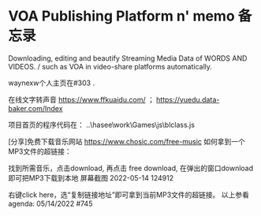 # VOA Publishing Platform n' memo 备忘录

Downloading, editing and beautify Streaming Media Data of WORDS AND VIDEOS. / such as VOA in video-share platforms automatically.

waynexw个人主页在#303 .

在线文字转声音 https://www.ffkuaidu.com/ ； https://yuedu.data-baker.com/Index

项目首页的程序代码在：  ..\hasee\work\Games\js\blclass.js

[分享]免费下载音乐网站 https://www.chosic.com/free-music
如何拿到一个MP3文件的超链接：

找到所需音乐，点击download, 再点击 free download, 在弹出的窗口download 即可把MP3下载到本地
屏幕截图 2022-05-14 124912

右键click here，选“复制链接地址”即可拿到当前MP3文件的超链接。
以上参看agenda: 05/14/2022 #745
